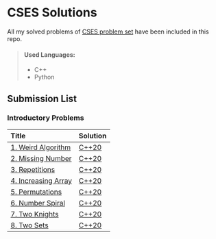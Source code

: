 # CSES Solutions
All my solved problems of [CSES problem set](https://cses.fi/problemset/list/) have been included in this repo.
> #### Used Languages:
> * C++
> * Python

## Submission List
### Introductory Problems
| Title | Solution |
| :-----| :------|
| [1. Weird Algorithm](https://cses.fi/problemset/task/1068) | [C++20](/Introductory-Problems/1_Weird_Algorithm.cpp) |
[2. Missing Number](https://cses.fi/problemset/task/1083)|[C++20](/Introductory-Problems/2_Missing_Number.cpp)
[3. Repetitions](https://cses.fi/problemset/task/1083)|[C++20](/Introductory-Problems/3_Repetitions.cpp)
[4. Increasing Array](https://cses.fi/problemset/task/1094/)|[C++20](/Introductory-Problems/4_Increasing_Array.cpp)
[5. Permutations](https://cses.fi/problemset/task/1070)|[C++20](/Introductory-Problems/5_Permutations.cpp)
[6. Number Spiral](https://cses.fi/problemset/task/1071)|[C++20](/Introductory-Problems/6_Number_Spiral.cpp)
[7. Two Knights](https://cses.fi/problemset/task/1072)|[C++20](/Introductory-Problems/7_Two_Knights.cpp)
[8. Two Sets](https://cses.fi/problemset/task/1092/)|[C++20](/Introductory-Problems/8-two-sets.cpp)